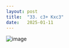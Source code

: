 ```yaml
---
layout: post
title:  "33. c3+ Kxc3"
date:   2025-01-11
---
```


![image]({{site.url}}/assets/meetup_photos/2025-01-11.jpg)


